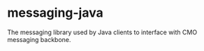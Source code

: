# messaging-java
The messaging library used by Java clients to interface with CMO messaging backbone.
